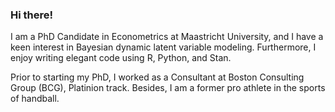 ### Hi there!
I am a PhD Candidate in Econometrics at Maastricht University, and I have a keen interest in Bayesian dynamic latent variable modeling. Furthermore, I enjoy writing elegant code using R, Python, and Stan.

Prior to starting my PhD, I worked as a Consultant at Boston Consulting Group (BCG), Platinion track. Besides, I am a former pro athlete in the sports of handball.
